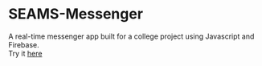# SEAMS-Messenger

A real-time messenger app built for a college project using Javascript and Firebase.
<br>
Try it <a href="http://seams.me">here</a>
